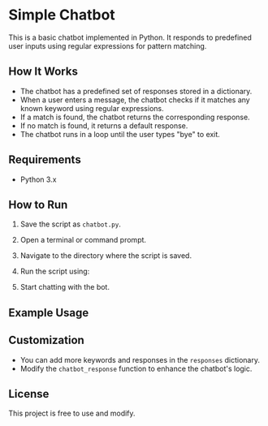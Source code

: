 # Simple Chatbot

This is a basic chatbot implemented in Python. It responds to predefined user inputs using regular expressions for pattern matching.

## How It Works

- The chatbot has a predefined set of responses stored in a dictionary.
- When a user enters a message, the chatbot checks if it matches any known keyword using regular expressions.
- If a match is found, the chatbot returns the corresponding response.
- If no match is found, it returns a default response.
- The chatbot runs in a loop until the user types "bye" to exit.

## Requirements

- Python 3.x

## How to Run

1. Save the script as `chatbot.py`.
2. Open a terminal or command prompt.
3. Navigate to the directory where the script is saved.
4. Run the script using:


5. Start chatting with the bot.

## Example Usage


## Customization

- You can add more keywords and responses in the `responses` dictionary.
- Modify the `chatbot_response` function to enhance the chatbot's logic.

## License

This project is free to use and modify.


